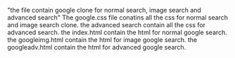 "the file contain google clone for normal search, image search and advanced search"
The google.css file conatins all the css for normal search and image search clone.
the advanced search contain all the css for advanced search.
the index.html contain the html for normal google search.
the googleimg.html contain the html for image google search.
the googleadv.html contain the html for advanced google search.
